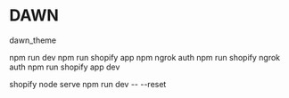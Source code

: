 # DAWN
dawn_theme

npm run dev
npm run shopify app
npm ngrok auth
npm run shopify ngrok auth
npm run shopify app dev

shopify node serve
npm run dev -- --reset
